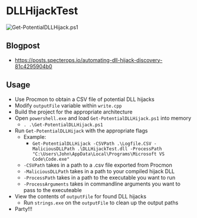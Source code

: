 # DLLHijackTest

![Get-PotentialDLLHijack.ps1](https://raw.githubusercontent.com/slyd0g/DLLHijackTest/master/example.png)

## Blogpost
- https://posts.specterops.io/automating-dll-hijack-discovery-81c4295904b0

## Usage
- Use Procmon to obtain a CSV file of potential DLL hijacks
- Modify ```outputFile``` variable within ```write.cpp```
- Build the project for the appropriate architecture
- Open ```powershell.exe``` and load ```Get-PotentialDLLHijack.ps1``` into memory
	- ```. .\Get-PotentialDLLHijack.ps1```
- Run ```Get-PotentialDLLHijack``` with the appropriate flags
	- Example:
		- ```Get-PotentialDLLHijack -CSVPath .\Logfile.CSV -MaliciousDLLPath .\DLLHijackTest.dll -ProcessPath "C:\Users\John\AppData\Local\Programs\Microsoft VS Code\Code.exe"```
	- ```-CSVPath``` takes in a path to a .csv file exported from Procmon
	- ```-MaliciousDLLPath``` takes in a path to your compiled hijack DLL
	- ```-ProcessPath``` takes in a path to the executable you want to run
	- ```-ProcessArguments``` takes in commandline arguments you want to pass to the executeable
- View the contents of ```outputFile``` for found DLL hijacks
	- Run ```strings.exe``` on the ```outputFile``` to clean up the output paths
- Party!!!

